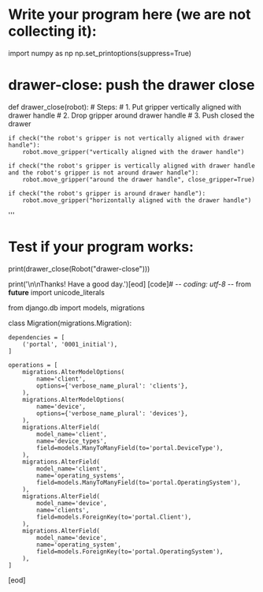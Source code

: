 

# Write your program here (we are not collecting it):

import numpy as np
np.set_printoptions(suppress=True)

# drawer-close: push the drawer close
def drawer_close(robot):
    # Steps:
    #  1. Put gripper vertically aligned with drawer handle
    #  2. Drop gripper around drawer handle
    #  3. Push closed the drawer

    if check("the robot's gripper is not vertically aligned with drawer handle"):
        robot.move_gripper("vertically aligned with the drawer handle")

    if check("the robot's gripper is vertically aligned with drawer handle and the robot's gripper is not around drawer handle"):
        robot.move_gripper("around the drawer handle", close_gripper=True)

    if check("the robot's gripper is around drawer handle"):
        robot.move_gripper("horizontally aligned with the drawer handle")
'''

# Test if your program works:

print(drawer_close(Robot("drawer-close")))

print('\n\nThanks! Have a good day.')[eod] [code]# -*- coding: utf-8 -*-
from __future__ import unicode_literals

from django.db import models, migrations


class Migration(migrations.Migration):

    dependencies = [
        ('portal', '0001_initial'),
    ]

    operations = [
        migrations.AlterModelOptions(
            name='client',
            options={'verbose_name_plural': 'clients'},
        ),
        migrations.AlterModelOptions(
            name='device',
            options={'verbose_name_plural': 'devices'},
        ),
        migrations.AlterField(
            model_name='client',
            name='device_types',
            field=models.ManyToManyField(to='portal.DeviceType'),
        ),
        migrations.AlterField(
            model_name='client',
            name='operating_systems',
            field=models.ManyToManyField(to='portal.OperatingSystem'),
        ),
        migrations.AlterField(
            model_name='device',
            name='clients',
            field=models.ForeignKey(to='portal.Client'),
        ),
        migrations.AlterField(
            model_name='device',
            name='operating_system',
            field=models.ForeignKey(to='portal.OperatingSystem'),
        ),
    ]
[eod]